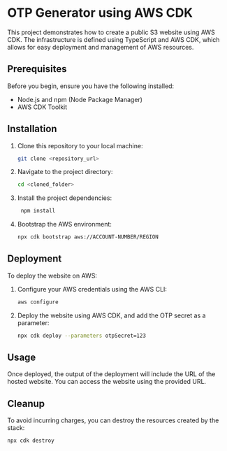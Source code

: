 # OTP Generator using AWS CDK

This project demonstrates how to create a public S3 website using AWS CDK. The infrastructure is defined using TypeScript and AWS CDK, which allows for easy deployment and management of AWS resources.

## Prerequisites

Before you begin, ensure you have the following installed:

- Node.js and npm (Node Package Manager)
- AWS CDK Toolkit

## Installation

1. Clone this repository to your local machine:

   ```bash
   git clone <repository_url>
   ```
2. Navigate to the project directory:

   ```bash
   cd <cloned_folder>
   ```

3. Install the project dependencies:

   ```bash
    npm install
    ```

4. Bootstrap the AWS environment:
   ```bash
   npx cdk bootstrap aws://ACCOUNT-NUMBER/REGION
   ```

## Deployment
To deploy the website on AWS:

1. Configure your AWS credentials using the AWS CLI:

   ```bash
   aws configure
    ```

2. Deploy the website using AWS CDK, and add the OTP secret as a parameter:

   ```bash
   npx cdk deploy --parameters otpSecret=123
   ```

## Usage
Once deployed, the output of the deployment will include the URL of the hosted website. You can access the website using the provided URL.

## Cleanup
To avoid incurring charges, you can destroy the resources created by the stack:

```bash
npx cdk destroy
```
